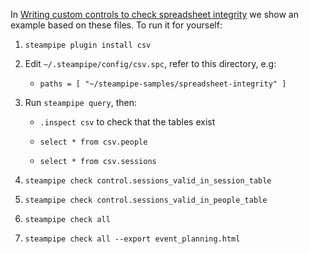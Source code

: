 In [Writing custom controls to check spreadsheet integrity](https://steampipe.io/blog/spreadsheet-integrity) we show an example based on these files. To run it for yourself:

1. `steampipe plugin install csv`

2. Edit `~/.steampipe/config/csv.spc`, refer to this directory, e.g:

    -  `paths = [ "~/steampipe-samples/spreadsheet-integrity" ]`

3. Run `steampipe query`, then:

    -  `.inspect csv` to check that the tables exist

   - `select * from csv.people`

    - `select * from csv.sessions`

4. `steampipe check control.sessions_valid_in_session_table`

5. `steampipe check control.sessions_valid_in_people_table`

6. `steampipe check all`

7. `steampipe check all --export event_planning.html`